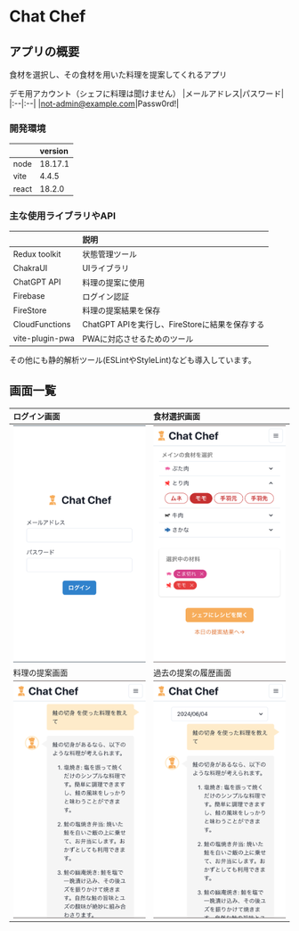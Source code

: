 # Chat Chef

## アプリの概要

食材を選択し、その食材を用いた料理を提案してくれるアプリ

デモ用アカウント（シェフに料理は聞けません）
|メールアドレス|パスワード|
|:--|:--|
|not-admin@example.com|Passw0rd!|

### 開発環境

|       | version |
| :---- | :------ |
| node  | 18.17.1 |
| vite  | 4.4.5   |
| react | 18.2.0  |

### 主な使用ライブラリやAPI

|                 | 説明                                           |
| :-------------- | :--------------------------------------------- |
| Redux toolkit   | 状態管理ツール                                 |
| ChakraUI        | UIライブラリ                                   |
| ChatGPT API     | 料理の提案に使用                               |
| Firebase        | ログイン認証                                   |
| FireStore       | 料理の提案結果を保存                           |
| CloudFunctions  | ChatGPT APIを実行し、FireStoreに結果を保存する |
| vite-plugin-pwa | PWAに対応させるためのツール                    |

その他にも静的解析ツール(ESLintやStyleLint)なども導入しています。

## 画面一覧

| ログイン画面                          | 食材選択画面                                |
| :------------------------------------ | :------------------------------------------ |
| <img src="./docs/ログイン画面.png">   | <img src="./docs/食材選択画面.png">         |
| 料理の提案画面                        | 過去の提案の履歴画面                        |
| <img src="./docs/料理の提案画面.png"> | <img src="./docs/過去の提案の履歴画面.png"> |
